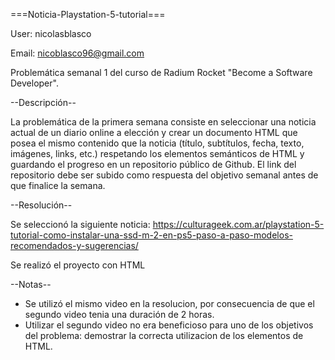 ===Noticia-Playstation-5-tutorial===

User: nicolasblasco

Email: nicoblasco96@gmail.com 

<!--Proyecto-->

Problemática semanal 1 del curso de Radium Rocket "Become a Software Developer".  

--Descripción--

La problemática de la primera semana consiste en seleccionar una noticia actual de un diario online a elección  y crear un documento HTML que posea el mismo contenido 
que la noticia (título, subtítulos, fecha, texto, imágenes, links, etc.) respetando los elementos semánticos de HTML y guardando el progreso en un repositorio público 
de Github. El link del repositorio debe ser subido como respuesta del objetivo semanal antes de que finalice la semana.

--Resolución--

Se seleccionó la siguiente noticia: https://culturageek.com.ar/playstation-5-tutorial-como-instalar-una-ssd-m-2-en-ps5-paso-a-paso-modelos-recomendados-y-sugerencias/

Se realizó el proyecto con HTML

--Notas--

- Se utilizó el mismo video en la resolucion, por consecuencia de que el segundo video tenia una duración de 2 horas.  
- Utilizar el segundo video no era beneficioso para uno de los objetivos del problema: demostrar la correcta utilizacion de los elementos de HTML.


